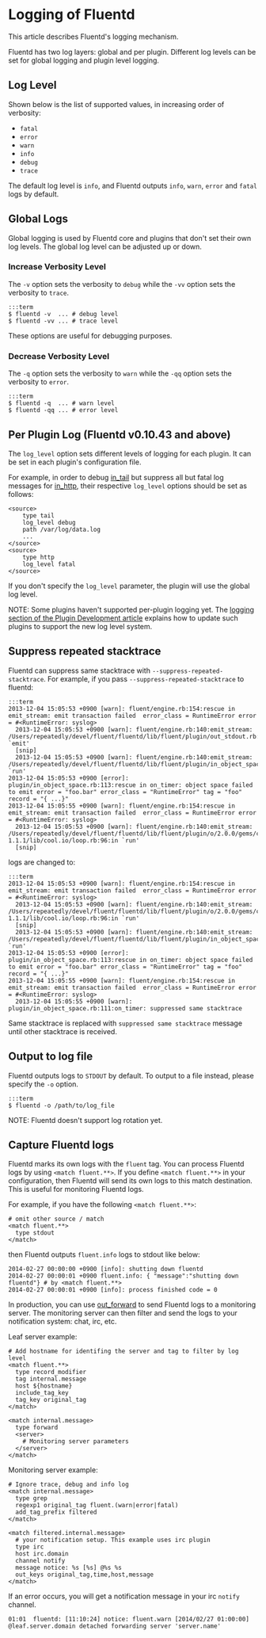 # Logging of Fluentd

This article describes Fluentd's logging mechanism. 

Fluentd has two log layers: global and per plugin. Different log levels can be set for global logging and plugin level logging.

## Log Level

Shown below is the list of supported values, in increasing order of verbosity:

* `fatal`
* `error`
* `warn`
* `info`
* `debug`
* `trace`

The default log level is `info`, and Fluentd outputs `info`, `warn`, `error` and `fatal` logs by default.

## Global Logs

Global logging is used by Fluentd core and plugins that don't set their own log levels.
The global log level can be adjusted up or down.

### Increase Verbosity Level

The `-v` option sets the verbosity to `debug` while the `-vv` option sets the verbosity to `trace`.

    :::term
    $ fluentd -v  ... # debug level
    $ fluentd -vv ... # trace level

These options are useful for debugging purposes.

### Decrease Verbosity Level

The `-q` option sets the verbosity to `warn` while the `-qq` option sets the verbosity to `error`.

    :::term
    $ fluentd -q  ... # warn level
    $ fluentd -qq ... # error level

## Per Plugin Log (Fluentd v0.10.43 and above)

The `log_level` option sets different levels of logging for each plugin. It can be set in each plugin's configuration file. 

For example, in order to debug [in_tail](in_tail) but suppress all but fatal log messages for [in_http](in_http), their respective `log_level` options should be set as follows:

    <source>
        type tail
        log_level debug
        path /var/log/data.log
        ...
    </source>
    <source>
        type http
        log_level fatal
    </source>

If you don't specify the `log_level` parameter, the plugin will use the global log level.

NOTE: Some plugins haven't supported per-plugin logging yet. The <a href="plugin-development#logging">logging section of the Plugin Development article</a> explains how to update such plugins to support the new log level system.

## Suppress repeated stacktrace

Fluentd can suppress same stacktrace with `--suppress-repeated-stacktrace`.
For example, if you pass `--suppress-repeated-stacktrace` to fluentd:

    :::term
    2013-12-04 15:05:53 +0900 [warn]: fluent/engine.rb:154:rescue in emit_stream: emit transaction failed  error_class = RuntimeError error = #<RuntimeError: syslog>
      2013-12-04 15:05:53 +0900 [warn]: fluent/engine.rb:140:emit_stream: /Users/repeatedly/devel/fluent/fluentd/lib/fluent/plugin/out_stdout.rb:43:in `emit'
      [snip]
      2013-12-04 15:05:53 +0900 [warn]: fluent/engine.rb:140:emit_stream: /Users/repeatedly/devel/fluent/fluentd/lib/fluent/plugin/in_object_space.rb:63:in `run'
    2013-12-04 15:05:53 +0900 [error]: plugin/in_object_space.rb:113:rescue in on_timer: object space failed to emit error = "foo.bar" error_class = "RuntimeError" tag = "foo" record = "{ ...}"
    2013-12-04 15:05:55 +0900 [warn]: fluent/engine.rb:154:rescue in emit_stream: emit transaction failed  error_class = RuntimeError error = #<RuntimeError: syslog>
      2013-12-04 15:05:53 +0900 [warn]: fluent/engine.rb:140:emit_stream: /Users/repeatedly/devel/fluent/fluentd/lib/fluent/plugin/o/2.0.0/gems/cool.io-1.1.1/lib/cool.io/loop.rb:96:in `run'
      [snip]

logs are changed to:

    :::term
    2013-12-04 15:05:53 +0900 [warn]: fluent/engine.rb:154:rescue in emit_stream: emit transaction failed  error_class = RuntimeError error = #<RuntimeError: syslog>
      2013-12-04 15:05:53 +0900 [warn]: fluent/engine.rb:140:emit_stream: /Users/repeatedly/devel/fluent/fluentd/lib/fluent/plugin/o/2.0.0/gems/cool.io-1.1.1/lib/cool.io/loop.rb:96:in `run'
      [snip]
      2013-12-04 15:05:53 +0900 [warn]: fluent/engine.rb:140:emit_stream: /Users/repeatedly/devel/fluent/fluentd/lib/fluent/plugin/in_object_space.rb:63:in `run'
    2013-12-04 15:05:53 +0900 [error]: plugin/in_object_space.rb:113:rescue in on_timer: object space failed to emit error = "foo.bar" error_class = "RuntimeError" tag = "foo" record = "{ ...}"
    2013-12-04 15:05:55 +0900 [warn]: fluent/engine.rb:154:rescue in emit_stream: emit transaction failed  error_class = RuntimeError error = #<RuntimeError: syslog>
      2013-12-04 15:05:55 +0900 [warn]: plugin/in_object_space.rb:111:on_timer: suppressed same stacktrace

Same stacktrace is replaced with `suppressed same stacktrace` message until other stacktrace is received.

## Output to log file

Fluentd outputs logs to `STDOUT` by default. To output to a file instead, please specify the `-o` option.

    :::term
    $ fluentd -o /path/to/log_file

NOTE: Fluentd doesn't support log rotation yet.

## Capture Fluentd logs

Fluentd marks its own logs with the `fluent` tag. You can process Fluentd logs by using `<match fluent.**>`. If you define `<match fluent.**>` in your configuration, then Fluentd will send its own logs to this match destination. This is useful for monitoring Fluentd logs.

For example, if you have the following `<match fluent.**>`:

    # omit other source / match
    <match fluent.**>
      type stdout
    </match>

then Fluentd outputs `fluent.info` logs to stdout like below:

    2014-02-27 00:00:00 +0900 [info]: shutting down fluentd
    2014-02-27 00:00:01 +0900 fluent.info: { "message":"shutting down fluentd"} # by <match fluent.**>
    2014-02-27 00:00:01 +0900 [info]: process finished code = 0

In production, you can use [out_forward](out_forward) to send Fluentd logs to a monitoring server.
The monitoring server can then filter and send the logs to your notification system: chat, irc, etc.

Leaf server example:

    # Add hostname for identifing the server and tag to filter by log level
    <match fluent.**>
      type record_modifier
      tag internal.message
      host ${hostname}
      include_tag_key
      tag_key original_tag
    </match>

    <match internal.message>
      type forward
      <server>
        # Monitoring server parameters
      </server>
    </match>

Monitoring server example:

    # Ignore trace, debug and info log
    <match internal.message>
      type grep
      regexp1 original_tag fluent.(warn|error|fatal)
      add_tag_prefix filtered
    </match>

    <match filtered.internal.message>
      # your notification setup. This example uses irc plugin
      type irc
      host irc.domain
      channel notify
      message notice: %s [%s] @%s %s
      out_keys original_tag,time,host,message
    </match>

If an error occurs, you will get a notification message in your irc `notify` channel.

    01:01  fluentd: [11:10:24] notice: fluent.warn [2014/02/27 01:00:00] @leaf.server.domain detached forwarding server 'server.name'

